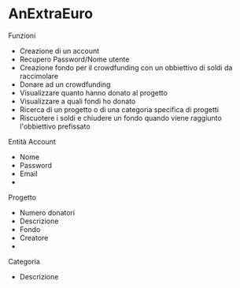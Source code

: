 # AnExtraEuro
Funzioni

- Creazione di un account
- Recupero Password/Nome utente
- Creazione fondo per il crowdfunding con un obbiettivo di soldi da raccimolare
- Donare ad un crowdfunding
- Visualizzare quanto hanno donato al progetto
- Visualizzare a quali fondi ho donato
- Ricerca di un progetto o di una categoria specifica di progetti
- Riscuotere i soldi e chiudere un fondo quando viene raggiunto l'obbiettivo prefissato

Entità
Account
- Nome
- Password
- Email
- 
Progetto
- Numero donatori
- Descrizione
- Fondo
- Creatore
- 
Categoria
- Descrizione
